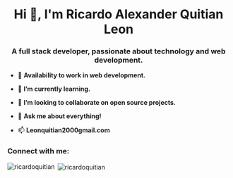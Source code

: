 <h1 align="center">Hi 👋, I'm Ricardo Alexander Quitian Leon</h1>
<h3 align="center">A full stack developer, passionate about technology and web development.</h3>

- 🔭 **Availability to work in web development.**

- 🌱 **I’m currently learning.**

- 👯 **I’m looking to collaborate on open source projects.**

- 💬 **Ask me about everything!**

- 📫 **Leonquitian2000gmail.com**

<h3 align="left">Connect with me:</h3>
<p align="left">
</p>

<p><img align="left" src="https://github-readme-stats.vercel.app/api/top-langs?username=ricardoquitian&show_icons=true&locale=en&layout=compact" alt="ricardoquitian" /></p>

<p>&nbsp;<img align="center" src="https://github-readme-stats.vercel.app/api?username=ricardoquitian&show_icons=true&locale=en" alt="ricardoquitian" /></p>

